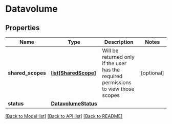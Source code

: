 # Datavolume

## Properties
Name | Type | Description | Notes
------------ | ------------- | ------------- | -------------
**shared_scopes** | [**list[SharedScope]**](SharedScope.md) | Will be returned only if the user has the required permissions to view those scopes | [optional] 
**status** | [**DatavolumeStatus**](DatavolumeStatus.md) |  | 

[[Back to Model list]](../README.md#documentation-for-models) [[Back to API list]](../README.md#documentation-for-api-endpoints) [[Back to README]](../README.md)

